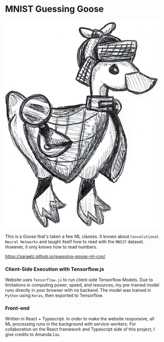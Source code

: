 # MNIST Guessing Goose

![GG the guessing Goose](src/ggImages/gg-idle-cropped.png)

This is a Goose that's taken a few ML classes. It knows 
about `Convolutional Neural Networks` and taught itself how to read with the
`MNIST` dataset. However, it only knows how to read numbers.

https://saraelz.github.io/guessing-goose-ml-cnn/


### Client-Side Execution with Tensorflow.js
Website uses `Tensorflow.js` to run client-side Tensorflow Models. Due to limitations in computing power, speed, and resources, my pre-trained model runs directly 
in your browser with no backend. The model was trained in `Python` using `Keras`, then exported to Tensorflow.

### Front-end
Written in React + Typescript. In order to make the website responsive,
all ML processing runs in the background with service-workers. 
For collaboration on the React framework and Typescript side of this project, I give credits to Amanda Liu.
